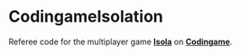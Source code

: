 # CodingameIsolation
Referee code for the multiplayer game __[Isola](https://www.codingame.com/multiplayer)__ on __[Codingame](https://www.codingame.com/multiplayer)__.  
